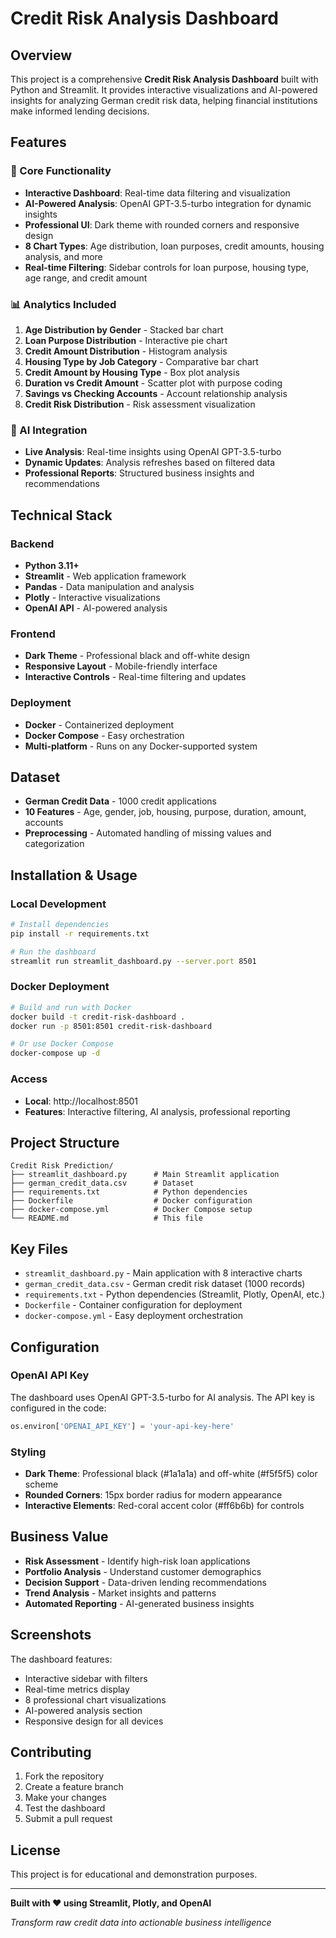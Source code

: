 # Credit Risk Analysis Dashboard

## Overview
This project is a comprehensive **Credit Risk Analysis Dashboard** built with Python and Streamlit. It provides interactive visualizations and AI-powered insights for analyzing German credit risk data, helping financial institutions make informed lending decisions.

## Features

### 🎯 Core Functionality
- **Interactive Dashboard**: Real-time data filtering and visualization
- **AI-Powered Analysis**: OpenAI GPT-3.5-turbo integration for dynamic insights
- **Professional UI**: Dark theme with rounded corners and responsive design
- **8 Chart Types**: Age distribution, loan purposes, credit amounts, housing analysis, and more
- **Real-time Filtering**: Sidebar controls for loan purpose, housing type, age range, and credit amount

### 📊 Analytics Included
1. **Age Distribution by Gender** - Stacked bar chart
2. **Loan Purpose Distribution** - Interactive pie chart
3. **Credit Amount Distribution** - Histogram analysis
4. **Housing Type by Job Category** - Comparative bar chart
5. **Credit Amount by Housing Type** - Box plot analysis
6. **Duration vs Credit Amount** - Scatter plot with purpose coding
7. **Savings vs Checking Accounts** - Account relationship analysis
8. **Credit Risk Distribution** - Risk assessment visualization

### 🤖 AI Integration
- **Live Analysis**: Real-time insights using OpenAI GPT-3.5-turbo
- **Dynamic Updates**: Analysis refreshes based on filtered data
- **Professional Reports**: Structured business insights and recommendations

## Technical Stack

### Backend
- **Python 3.11+**
- **Streamlit** - Web application framework
- **Pandas** - Data manipulation and analysis
- **Plotly** - Interactive visualizations
- **OpenAI API** - AI-powered analysis

### Frontend
- **Dark Theme** - Professional black and off-white design
- **Responsive Layout** - Mobile-friendly interface
- **Interactive Controls** - Real-time filtering and updates

### Deployment
- **Docker** - Containerized deployment
- **Docker Compose** - Easy orchestration
- **Multi-platform** - Runs on any Docker-supported system

## Dataset
- **German Credit Data** - 1000 credit applications
- **10 Features** - Age, gender, job, housing, purpose, duration, amount, accounts
- **Preprocessing** - Automated handling of missing values and categorization

## Installation & Usage

### Local Development
```bash
# Install dependencies
pip install -r requirements.txt

# Run the dashboard
streamlit run streamlit_dashboard.py --server.port 8501
```

### Docker Deployment
```bash
# Build and run with Docker
docker build -t credit-risk-dashboard .
docker run -p 8501:8501 credit-risk-dashboard

# Or use Docker Compose
docker-compose up -d
```

### Access
- **Local**: http://localhost:8501
- **Features**: Interactive filtering, AI analysis, professional reporting

## Project Structure
```
Credit Risk Prediction/
├── streamlit_dashboard.py      # Main Streamlit application
├── german_credit_data.csv      # Dataset
├── requirements.txt            # Python dependencies
├── Dockerfile                  # Docker configuration
├── docker-compose.yml          # Docker Compose setup
└── README.md                   # This file
```

## Key Files
- `streamlit_dashboard.py` - Main application with 8 interactive charts
- `german_credit_data.csv` - German credit risk dataset (1000 records)
- `requirements.txt` - Python dependencies (Streamlit, Plotly, OpenAI, etc.)
- `Dockerfile` - Container configuration for deployment
- `docker-compose.yml` - Easy deployment orchestration

## Configuration

### OpenAI API Key
The dashboard uses OpenAI GPT-3.5-turbo for AI analysis. The API key is configured in the code:
```python
os.environ['OPENAI_API_KEY'] = 'your-api-key-here'
```

### Styling
- **Dark Theme**: Professional black (#1a1a1a) and off-white (#f5f5f5) color scheme
- **Rounded Corners**: 15px border radius for modern appearance
- **Interactive Elements**: Red-coral accent color (#ff6b6b) for controls

## Business Value
- **Risk Assessment** - Identify high-risk loan applications
- **Portfolio Analysis** - Understand customer demographics
- **Decision Support** - Data-driven lending recommendations
- **Trend Analysis** - Market insights and patterns
- **Automated Reporting** - AI-generated business insights

## Screenshots
The dashboard features:
- Interactive sidebar with filters
- Real-time metrics display
- 8 professional chart visualizations
- AI-powered analysis section
- Responsive design for all devices

## Contributing
1. Fork the repository
2. Create a feature branch
3. Make your changes
4. Test the dashboard
5. Submit a pull request

## License
This project is for educational and demonstration purposes.

---

**Built with ❤️ using Streamlit, Plotly, and OpenAI**

*Transform raw credit data into actionable business intelligence*